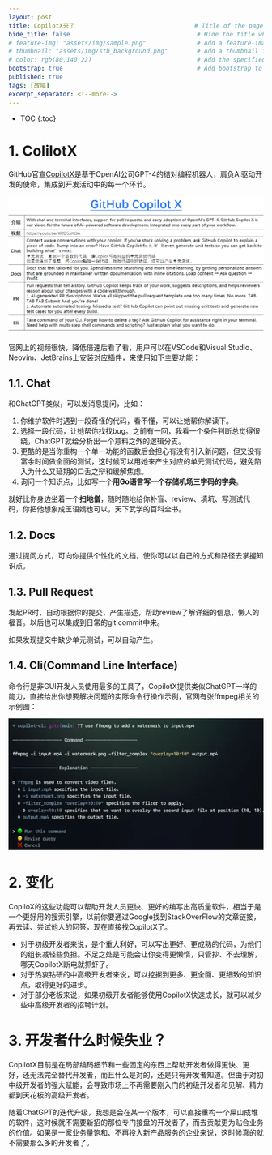 ```yaml
---
layout: post
title: CopilotX来了                                 # Title of the page
hide_title: false                                   # Hide the title when displaying the post, but shown in lists of posts
# feature-img: "assets/img/sample.png"              # Add a feature-image to the post
# thumbnail: "assets/img/stb_background.png"        # Add a thumbnail image on blog view
# color: rgb(80,140,22)                             # Add the specified color as feature image, and change link colors in post
bootstrap: true                                     # Add bootstrap to the page
published: true
tags: [故障]
excerpt_separator: <!--more-->
---
```


<!--more-->
* TOC
{:toc}

# 1. ColilotX

GitHub官宣[CopilotX](https://github.com/features/preview/copilot-x)是基于OpenAI公司GPT-4的结对编程机器人，肩负AI驱动开发的使命，集成到开发活动中的每一个环节。

![CopilotX](/assets/img/post/2023-03-26/copilotx.png)

官网上的视频很快，降低倍速后看了看，用户可以在VSCode和Visual Studio、Neovim、JetBrains上安装对应插件，来使用如下主要功能：

## 1.1. Chat

和ChatGPT类似，可以发消息提问，比如：

1. 你维护软件时遇到一段奇怪的代码，看不懂，可以让她帮你解读下。
2. 选择一段代码，让她帮你找找bug。之前有一回，我看一个条件判断总觉得很绕，ChatGPT就给分析出一个意料之外的逻辑分支。
3. 更酷的是当你重构一个单一功能的函数后会担心有没有引入新问题，但又没有富余时间做全面的测试，这时候可以用她来产生对应的单元测试代码，避免陷入为什么又延期的口舌之辩和缓解焦虑。
4. 询问一个知识点，比如写一个**用Go语言写一个存储机场三字码的字典**。

就好比你身边坐着一个**扫地僧**，随时随地给你补盲、review、填坑、写测试代码，你把他想象成王语嫣也可以，天下武学的百科全书。

## 1.2. Docs

通过提问方式，可向你提供个性化的文档，使你可以以自己的方式和路径去掌握知识点。

## 1.3. Pull Request

发起PR时，自动根据你的提交，产生描述，帮助review了解详细的信息，懒人的福音。以后也可以集成到日常的git commit中来。

如果发现提交中缺少单元测试，可以自动产生。

## 1.4. Cli(Command Line Interface)

命令行是非GUI开发人员使用最多的工具了，CopilotX提供类似ChatGPT一样的能力，直接给出你想要解决问题的实际命令行操作示例，官网有张ffmpeg相关的示例图：

![CopilotX Cli](/assets/img/post/2023-03-26/copilotx_cli.png)

# 2. 变化

CopiloX的这些功能可以帮助开发人员更快、更好的编写出高质量软件，相当于是一个更好用的搜索引擎，以前你要通过Google找到StackOverFlow的文章链接，再去读、尝试他人的回答，现在直接找CopilotX了。

* 对于初级开发者来说，是个重大利好，可以写出更好、更成熟的代码，为他们的组长减轻些负担。不足之处是可能会让你变得更懒惰，只管抄、不去理解，哪天CopilotX断电就抓虾了。
* 对于热衷钻研的中高级开发者来说，可以挖掘到更多、更全面、更细致的知识点，取得更好的进步。
* 对于部分老板来说，如果初级开发者能够使用CopilotX快速成长，就可以减少些中高级开发者的招聘计划。

# 3. 开发者什么时候失业？

CopilotX目前是在局部编码细节和一些固定的东西上帮助开发者做得更快、更好，还无法完全替代开发者，而且什么是对的，还是只有开发者知道。但由于对初中级开发者的强大赋能，会导致市场上不再需要刚入门的初级开发者和见解、精力都到天花板的高级开发者。

随着ChatGPT的迭代升级，我想是会在某一个版本，可以直接重构一个屎山成堆的软件，这时候就不需要新招的那位专门接盘的开发者了，而去贡献更为贴合业务的价值。如果是一家业务量饱和、不再投入新产品服务的企业来说，这时候真的就不需要那么多的开发者了。